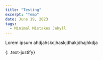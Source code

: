 ```yaml
---
title: "Testing"
excerpt: "Temp"
date: June 19, 2023
tags:
  - Minimal Mistakes Jekyll
---
```


Lorem ipsum ahdjahskdjhaskjdhakjdhajhkdja

{: .text-justify}